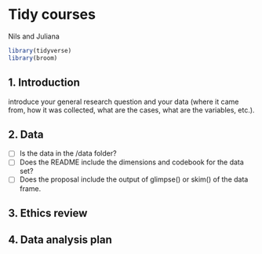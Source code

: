 Tidy courses
================
Nils and Juliana

``` r
library(tidyverse)
library(broom)
```

## 1. Introduction

introduce your general research question and your data (where it came
from, how it was collected, what are the cases, what are the variables,
etc.).

## 2. Data

- [ ] Is the data in the /data folder?
- [ ] Does the README include the dimensions and codebook for the data
  set?
- [ ] Does the proposal include the output of glimpse() or skim() of the
  data frame.

## 3. Ethics review

## 4. Data analysis plan
